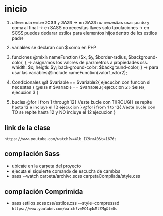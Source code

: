 # inicio

1. diferencia entre SCSS y  SASS
   -> en SASS no necesitas usar punto y coma al final 
   -> en SASS no necesitas llaves solo tabulaciones
   -> en SCSS puedes declarar estilos para elementos hijos dentro de los estilos padre

2. variables
   se declaran con $ como en PHP 

3. funciones
   @mixin nameFunction ($x, $y, $border-radius, $background-color) {
      -> asignamos los valores de parametros a propiedades css.
      whidth: $x;
      heigth: $y;
      back-ground-color: $background-color;
   }
   -> para usar las variables @include nameFunction(valor1,valor2);

4. Condicionales
   @if $variable == $variable2{
     ejecucion con funcion si necesitas
   }
   @else if $variable == $variable3{
     ejecucion 2
   }
   $else{
     ejecucion 3
   }

5. bucles
   @for i from 1 through 12{ //este bucle con THROUGH se repite hasta 12 e incluye el 12
     ejecucion
   }
   @for i from 1 to 12{ //este bucle con TO se repite hasta 12 y NO incluye el 12
     ejecucion
   }
## link de la clase
  `https://www.youtube.com/watch?v=4lb_IC9nmA0&t=1676s`

## compilación Sass
  - ubicate en la carpeta del proyecto
  - ejecuta el siguiente comando de escucha de cambios
  - sass --watch carpeta/archivo.scss carpetaCompilada/style.css  

## compilación Comprimida
  - sass estilos.scss css/estilos.css --style=compressed
  `https://www.youtube.com/watch?v=MO1q4xMtZMg&t=0s`